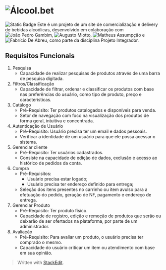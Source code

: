 ﻿# ![Álcool.bet](https://github.com/AugustoMiotto/Alcool.bet)
![Static Badge](https://img.shields.io/badge/Status-Em%20Desenvolvimento-yellow)
	Este é um projeto de um site de comercialização e delivery de bebidas alcoólicas, desenvolvido em colaboração com ![João Pedro Gambim](https://github.com/GambimJoao), ![Augusto Miotto](https://github.com/AugustoMiotto), ![Matheus Assumpção](https://github.com/matheuslinke) e ![Fabrício De Abreu](https://github.com/fabricioabr), como parte da disciplina Projeto Integrador.
## Requisitos Funcionais
 1. Pesquisa
	 - Capacidade de realizar pesquisas de produtos através de uma barra de pesquisa digitada.
 2. Filtros/Classificação
	 - Capacidade de filtrar, ordenar e classificar os produtos com base nas preferências do usuário, como tipo de produto, preço e características.
 3. Catálogo
	 - Pré-Requisito: Ter produtos catalogados e disponíveis para venda.
	 - Setor de navegação com foco na visualização dos produtos de forma geral, intuitiva e concentrada.
 4. Autenticação de Usuário
	 - Pré-Requisito: Usuário precisa ter um email e dados pessoais.
	 - Verificar a identidade de um usuário para que ele possa acessar o sistema.
 5. Gerenciar cliente
	- Pré-Requisito: Ter usuários cadastrados.
	- Consiste na capacidade de edição de dados, exclusão e acesso ao histórico de pedidos da conta.
 6. Compra
	- Pré-Requisitos:
		- Usuário precisa estar logado;
		- Usuário precisa ter endereço definido para entrega;
	- Seleção dos itens presentes no carrinho ou item avulso para a efetuação do pedido, geração de NF, pagamento e endereço de entrega.
 7. Gerenciar Produto
	- Pré-Requisito: Ter produto físico.
	- Capacidade de registro, edição e remoção de produtos que serão ou deixarão de ser ofertados na plataforma, por parte de um administrador.
 8. Avaliação
	 - Pré-Requisito: Para avaliar um produto, o usuário precisa ter comprado o mesmo.
	 - Capacidade do usuário criticar um item ou atendimento com base em sua opinião.

> Written with [StackEdit](https://stackedit.io/).
